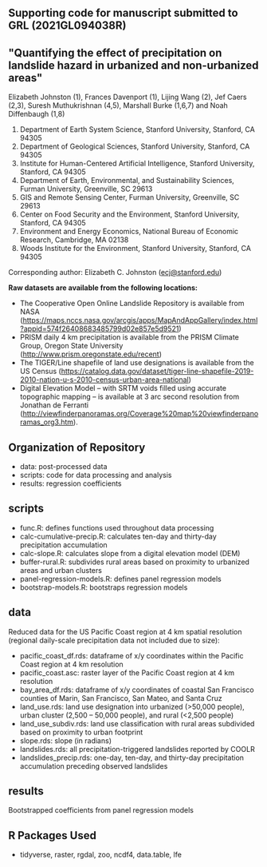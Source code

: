 ## Supporting code for manuscript submitted to GRL (2021GL094038R)
## "Quantifying the effect of precipitation on landslide hazard in urbanized and non-urbanized areas"

Elizabeth Johnston (1), Frances Davenport (1), Lijing Wang (2), Jef Caers (2,3), Suresh Muthukrishnan (4,5), Marshall Burke (1,6,7) and Noah Diffenbaugh (1,8)

1. Department of Earth System Science, Stanford University, Stanford, CA 94305
2. Department of Geological Sciences, Stanford University, Stanford, CA 94305
3. Institute for Human-Centered Artificial Intelligence, Stanford University, Stanford, CA 94305
4. Department of Earth, Environmental, and Sustainability Sciences, Furman University, Greenville, SC 29613
5. GIS and Remote Sensing Center, Furman University, Greenville, SC 29613
6. Center on Food Security and the Environment, Stanford University, Stanford, CA 94305
7. Environment and Energy Economics, National Bureau of Economic Research, Cambridge, MA 02138
8. Woods Institute for the Environment, Stanford University, Stanford, CA 94305


Corresponding author: Elizabeth C. Johnston (ecj@stanford.edu)

**Raw datasets are available from the following locations:**

- The Cooperative Open Online Landslide Repository is available from NASA (https://maps.nccs.nasa.gov/arcgis/apps/MapAndAppGallery/index.html?appid=574f26408683485799d02e857e5d9521)
- PRISM daily 4 km precipitation is available from the PRISM Climate Group, Oregon State University (http://www.prism.oregonstate.edu/recent)
- The TIGER/Line shapefile of land use designations is available from the US Census (https://catalog.data.gov/dataset/tiger-line-shapefile-2019-2010-nation-u-s-2010-census-urban-area-national)
- Digital Elevation Model – with SRTM voids filled using accurate topographic mapping – is available at 3 arc second resolution from Jonathan de Ferranti (http://viewfinderpanoramas.org/Coverage%20map%20viewfinderpanoramas_org3.htm). 



## Organization of Repository

- data: post-processed data
- scripts: code for data processing and analysis
- results: regression coefficients

## scripts

- func.R: defines functions used throughout data processing 
- calc-cumulative-precip.R: calculates ten-day and thirty-day precipitation accumulation
- calc-slope.R: calculates slope from a digital elevation model (DEM)
- buffer-rural.R: subdivides rural areas based on proximity to urbanized areas and urban clusters
- panel-regression-models.R: defines panel regression models
- bootstrap-models.R: bootstraps regression models

## data

Reduced data for the US Pacific Coast region at 4 km spatial resolution (regional daily-scale precipitation data not included due to size): 

- pacific_coast_df.rds: dataframe of x/y coordinates within the Pacific Coast region at 4 km resolution 
- pacific_coast.asc: raster layer of the Pacific Coast region at 4 km resolution
- bay_area_df.rds: dataframe of x/y coordinates of coastal San Francisco counties of Marin, San Francisco, San Mateo, and Santa Cruz 
- land_use.rds: land use designation into urbanized (>50,000 people), urban cluster (2,500 – 50,000 people), and rural (<2,500 people)  
- land_use_subdiv.rds: land use classification with rural areas subdivided based on proximity to urban footprint
- slope.rds: slope (in radians)
- landslides.rds: all precipitation-triggered landslides reported by COOLR
- landslides_precip.rds: one-day, ten-day, and thirty-day precipitation accumulation preceding observed landslides

## results

Bootstrapped coefficients from panel regression models

## R Packages Used
- tidyverse, raster, rgdal, zoo, ncdf4, data.table, lfe



